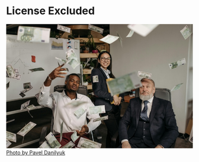 # License Excluded

![Business people making it rain money](./images/pexels-pavel-danilyuk.jpg)
[Photo by Pavel Danilyuk](https://www.pexels.com/photo/paper-money-falling-around-the-people-in-business-attire-in-the-office-7654628/)
